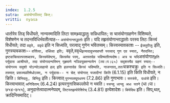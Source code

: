 ```yaml
---
index:  1.2.5
sutra:  असंयोगाल्लिट् कित्।
vritti:  nyasa
---
```


धातोरेव लिड् विधीयते, नान्यस्मादिति लिटा सामथ्र्याद्धातुः सन्निधापितः; स चासंयोगग्रहणेन विशिष्यते, विशेषणेन च तदन्तविधिर्भवतीत्याह-- `असंयोगान्ताद्धातोः` इति। यदि तह्र्रसंयोगान्ताद्धातोः परस्य लिटः कित्त्वं विधीयते; तदा `ववृते, ववृधे` इति न सिध्यति, परत्वाद् गुणेन भवितव्यम्। कित्त्वस्यावकाशः -- `ईजतुरीजुः` इति, गुणस्यावकाशः-- `वर्त्तित्वा, वर्धित्वा इति; `ववृते,ववृधे` इत्यादावुभयप्राप्तौ परत्वाद् गुण एव स्यात्, नैतदस्ति; इष्टवाचित्वात्परशब्दस्य, कित्त्वमेवेष्टम्, कित्वमेव परम्, अतस्तदेव भविष्यतीत्यदोषः।
अत्र च यदि `असंयोगात्` इति पर्युदास आश्रीयते, तदा संयोगादन्यस्मिन् गृह्रमाणे नञिवयुक्तन्यायेन (व्या।प।६५) सदृशस्यैव ग्रहणं स्यात्-- संयोगस्य सदृशो योऽन्योऽसहायो हल् इति हलन्तादेव कित्त्वं भविष्यति, नाजन्तात्,ततः `चक्रश्चक्रुः` इति न सिध्यति। तस्मात् प्रसज्यप्रतिषेधोऽयम्, न पर्युदासः-- न चेत् संयोगात् यजादीनां किति` (6.1.15) इति किति विधीयते, न ङिति। 
`बिभिदतुः, बिभिदुः` इति। कित्त्वात् `पुगन्तलघूपधस्य` (7.2.86) इति गुणाभावः। `सस्त्रंसे, दध्वंसे` इति। कित्त्वाभावात् `अनिदिताम्` (6.4.24) इत्यरनुनासिकल्लोपो न भवति। `स्त्रन्सु ध्वन्सु अधः पतने` (धा।पा। ७५४-७५५), अनुदात्तेत्वादात्मनेपदम्, `लिटस्तझयोरेशिरेच्` (3.4.81) इत्येशादेशः। `बिभेदिथ` इति। सिप्,थल्, क्रादिनियमादिट्।
